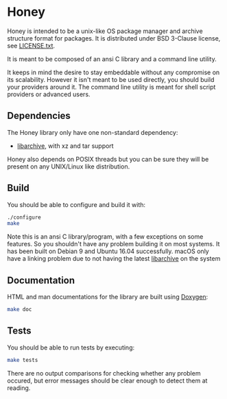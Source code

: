 # Honey
  
Honey is intended to be a unix-like OS package manager and
archive structure format for packages. It is distributed under BSD 3-Clause
license, see [LICENSE.txt](https://github.com/ValentinDebon/Honey/blob/master/LICENSE.txt).

It is meant to be composed of an ansi C library and
a command line utility.

It keeps in mind the desire to stay embeddable without
any compromise on its scalability. However it isn't
meant to be used directly, you should build your
providers around it. The command line utility is meant for
shell script providers or advanced users.

## Dependencies

The Honey library only have one non-standard dependency:
- [libarchive](https://github.com/libarchive/libarchive), with xz and tar support

Honey also depends on POSIX threads but you can be sure they
will be present on any UNIX/Linux like distribution.

## Build

You should be able to configure and build it with:
```sh
./configure
make
```
Note this is an ansi C library/program,
with a few exceptions on some features. So you
shouldn't have any problem building it on most systems.
It has been built on Debian 9 and Ubuntu 16.04 successfully.
macOS only have a linking problem due to not having the latest
[libarchive](https://github.com/libarchive/libarchive) on the system

## Documentation

HTML and man documentations for the library are built using
[Doxygen](https://github.com/doxygen/doxygen):
```sh
make doc
```

## Tests

You should be able to run tests by executing:
```sh
make tests
```
There are no output comparisons for checking whether any
problem occured, but error messages should be clear enough
to detect them at reading.
